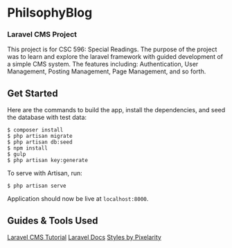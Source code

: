 # PhilsophyBlog
### Laravel CMS Project

This project is for CSC 596: Special Readings. The purpose of the project was to learn and explore the laravel framework with guided development of a simple CMS system. The features including: Authentication, User Management, Posting Management, Page Management, and so forth.


## Get Started

Here are the commands to build the app, install the dependencies, and seed the database with test data:

```
$ composer install
$ php artisan migrate
$ php artisan db:seed
$ npm install
$ gulp
$ php artisan key:generate
```

To serve with Artisan, run:

```
$ php artisan serve
```

Application should now be live at `localhost:8000`.



## Guides & Tools Used 
[Laravel CMS Tutorial](https://code.tutsplus.com/courses/build-a-cms-with-laravel)
[Laravel Docs](https://laravel.com/docs/5.2)
[Styles by Pixelarity](https://pixelarity.com/editorial)
